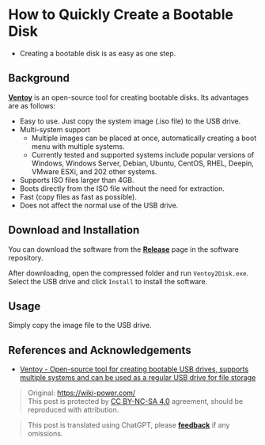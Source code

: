 # How to Quickly Create a Bootable Disk

- Creating a bootable disk is as easy as one step.

## Background

[**Ventoy**](https://www.ventoy.net/en/index.html) is an open-source tool for creating bootable disks. Its advantages are as follows:

- Easy to use. Just copy the system image (.iso file) to the USB drive.
- Multi-system support
  - Multiple images can be placed at once, automatically creating a boot menu with multiple systems.
  - Currently tested and supported systems include popular versions of Windows, Windows Server, Debian, Ubuntu, CentOS, RHEL, Deepin, VMware ESXi, and 202 other systems.
- Supports ISO files larger than 4GB.
- Boots directly from the ISO file without the need for extraction.
- Fast (copy files as fast as possible).
- Does not affect the normal use of the USB drive.

## Download and Installation

You can download the software from the [**Release**](https://github.com/ventoy/Ventoy/releases) page in the software repository.

After downloading, open the compressed folder and run `Ventoy2Disk.exe`. Select the USB drive and click `Install` to install the software.

## Usage

Simply copy the image file to the USB drive.

## References and Acknowledgements

- [Ventoy - Open-source tool for creating bootable USB drives, supports multiple systems and can be used as a regular USB drive for file storage](https://telegra.ph/Ventoy---%E5%BC%80%E6%BA%90-U-%E7%9B%98%E5%90%AF%E5%8A%A8%E7%9B%98%E5%88%B6%E4%BD%9C%E5%B7%A5%E5%85%B7%E6%94%AF%E6%8C%81%E5%90%AF%E5%8A%A8%E5%A4%9A%E4%B8%AA%E7%B3%BB%E7%BB%9F%E8%BF%98%E8%83%BD%E5%BD%93%E6%99%AE%E9%80%9A-U-%E7%9B%98%E4%BF%9D%E5%AD%98%E6%96%87%E4%BB%B6WinLinux---%E5%B0%8F%E4%BC%97%E8%BD%AF%E4%BB%B6-04-30)

> Original: <https://wiki-power.com/>  
> This post is protected by [CC BY-NC-SA 4.0](https://creativecommons.org/licenses/by/4.0/deed.en) agreement, should be reproduced with attribution.

> This post is translated using ChatGPT, please [**feedback**](https://github.com/linyuxuanlin/Wiki_MkDocs/issues/new) if any omissions.